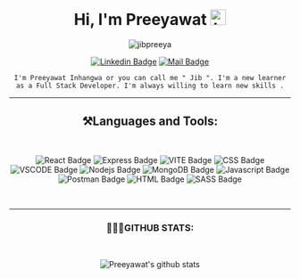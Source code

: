 <h1 align="center">Hi, I'm Preeyawat <img src="https://user-images.githubusercontent.com/1303154/88677602-1635ba80-d120-11ea-84d8-d263ba5fc3c0.gif" width="28px" height="28px" alt="hi">
</h1>

<p align="center"> 
    <img src="https://komarev.com/ghpvc/?username=jibpreeya&label=Profile%20views&color=0e75b6&style=flat" alt="jibpreeya" />
</p>
<p align="center">

<div align="center">

[![Linkedin Badge](https://img.shields.io/badge/-Preeywat.inh-0e76a8?style=flat&labelColor=0e76a8&logo=linkedin&logoColor=white)](https://www.linkedin.com/in/preeyawat-inh)  [![Mail Badge](https://img.shields.io/badge/-Preeyawat-c0392b?style=flat&labelColor=c0392b&logo=gmail&logoColor=white)](mailto:preeyawat.inh@gmail.com)

</p>


    I'm Preeyawat Inhangwa or you can call me " Jib ". I'm a new learner as a Full Stack Developer. I'm always willing to learn new skills .



<hr/>


<h2 align="center">⚒️Languages and Tools:</h2>
<br/>
<div align="center">

![React Badge](https://img.shields.io/badge/React-20232A?style=for-the-badge&logo=react&logoColor=61DAFB)
![Express Badge](https://img.shields.io/badge/Express.js-404D59?style=for-the-badge&)
![VITE Badge](https://img.shields.io/badge/Vite-B73BFE?style=for-the-badge&logo=vite&logoColor=FFD62E)
![CSS Badge](https://img.shields.io/badge/CSS-1572B6?style=for-the-badge&logo=css3&logoColor=white)
![VSCODE Badge](https://img.shields.io/badge/VSCode-0078D4?style=for-the-badge&logo=visual%20studio%20code&logoColor=white)
![Nodejs Badge](https://img.shields.io/badge/-Nodejs-3C873A?style=for-the-badge&)
![MongoDB Badge](https://img.shields.io/badge/-MongoDB-4EA94B?style=for-the-badge&labelColor=black&logo=MongoDBlogo=mongodb&logoColor=white)
![Javascript Badge](https://img.shields.io/badge/JSS-F7DF1E?style=for-the-badge&logo=JSS&logoColor=white)
![Postman Badge](https://img.shields.io/badge/Postman-FF6C37?style=for-the-badge&logo=Postman&logoColor=white)
![HTML Badge](https://img.shields.io/badge/HTML5-E34F26?style=for-the-badge&logo=html5&logoColor=white)
![SASS Badge](https://img.shields.io/badge/Sass-CC6699?style=for-the-badge&logo=sass&logoColor=white)



<br>
<hr />


### 👩🏻‍💻GITHUB STATS:
<br/>

![Preeyawat's github stats](https://github-readme-stats.vercel.app/api?username=Jibpreeya&count_private=true&theme=aura&show_icons=true)







